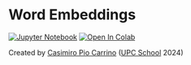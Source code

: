 # Word Embeddings

[![Jupyter Notebook](https://img.shields.io/badge/Jupyter-Notebook-green.svg)](./lab_wandb_new_todo.ipynb) [![Open In Colab](https://colab.research.google.com/assets/colab-badge.svg)](https://colab.research.google.com/github/telecombcn-dl/labs-all/blob/main/labs/wandb_nopl/lab_wandb_new_todo.ipynb)

Created by [Casimiro Pio Carrino](https://www.linkedin.com/in/casimiro-pio-carrino/) ([UPC School](https://www.talent.upc.edu/ing/estudis/formacio/curs/310400/postgrau-artificial-intelligence-deep-learning/) 2024)
